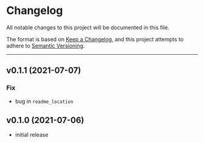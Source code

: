 # Changelog

All notable changes to this project will be documented in this file.

The format is based on [Keep a Changelog](https://keepachangelog.com/en/1.0.0/), and this project attempts to adhere to [Semantic Versioning](https://semver.org/spec/v2.0.0.html).

***
## v0.1.1 (2021-07-07)

### Fix

- bug in `readme_location`

## v0.1.0 (2021-07-06)

- initial release
